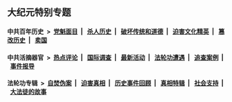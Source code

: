 ## 大纪元特别专题

#### 中共百年历史 &nbsp;>&nbsp; [党魁面目](indexes/nf1176107/README.md?06240430) &nbsp;| &nbsp; [杀人历史](indexes/nf1176106/README.md?06240430) &nbsp;| &nbsp; [破坏传统和道德](indexes/nf1176106/README.md?06240430) &nbsp;| &nbsp; [迫害文化精英](indexes/nf1176111/README.md?06240430) &nbsp;| &nbsp; [篡改历史](indexes/nf1176115/README.md?06240430) &nbsp;| &nbsp; [卖国](indexes/nf1176117/README.md?06240430) 

#### 中共活摘器官 &nbsp;>&nbsp; [热点评论](indexes/nf5879/README.md?06240430) &nbsp;| &nbsp; [国际调查](indexes/nf5947/README.md?06240430) &nbsp;| &nbsp; [最新活动](indexes/nf5883/README.md?06240430) &nbsp;| &nbsp; [法轮功遭遇](indexes/nf5881/README.md?06240430) &nbsp;| &nbsp; [追查案例](indexes/nf5880/README.md?06240430) &nbsp;| &nbsp; [事件报导](indexes/nf5877/README.md?06240430) 

#### 法轮功专辑 &nbsp;>&nbsp; [自焚伪案](indexes/nf5562/README.md?06240430) &nbsp;| &nbsp; [迫害真相](indexes/nf4379/README.md?06240430) &nbsp;| &nbsp; [历史事件回顾](indexes/nf5793/README.md?06240430) &nbsp;| &nbsp; [真相特辑](indexes/nf4389/README.md?06240430) &nbsp;| &nbsp; [社会支持](indexes/nf4386/README.md?06240430) &nbsp;| &nbsp; [大法徒的故事](indexes/nf1147481/README.md?06240430) 
